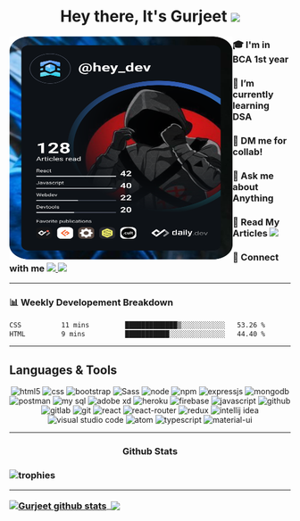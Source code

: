 <h1 align="center">Hey there, It's Gurjeet <img src="https://raw.githubusercontent.com/MartinHeinz/MartinHeinz/master/wave.gif" width="30px"></h1>
  
<a href="https://app.daily.dev/hey_dev"><img src="https://github.com/gurjeetsinghvirdee/gurjeetsinghvirdee/blob/main/devcard.svg" width="400" height="400" top="0" align="left" alt="Gurjeet's Dev Card"/></a>  

<div align="left">
  <h3> 🎓 I'm in BCA 1st year</h3>
  <h3> 🌱 I’m currently learning <strong> DSA </strong></h3>   
  <h3> 🚀 DM me for collab!</h3>
  <h3> 💬 Ask me about Anything</h3>
  <h3> 📕 Read My Articles
    <a href="https://auth.geeksforgeeks.org/user/gurjeetsinghvirdee/articles" target="_blank">
    <img src="https://img.shields.io/badge/geeksforgeeks-2F8D46?style=for-the-badge&logo=geeksforgeeks&logoColor=fff" margin-top="10"></a>
  </h3> 
  <h3> 💌 Connect with me
    <a href="https://www.linkedin.com/in/gurjeet-singh-virdee-25a476199/" target="_blank">
    <img src="https://img.shields.io/badge/Linkedin-1976D2?style=for-the-badge&logo=linkedin&logoColor=white">
    <a href = "mailto: gurjeetsinghvirdee@gmail.com" target="_blank"><img src="https://img.shields.io/badge/gmail-fff?style=for-the-badge&logo=gmail&logoColor=D74E43"></a>
   </h3>
</div>  


<hr>
  
<h3>📊 Weekly Developement Breakdown</h3>
  
<!--START_SECTION:waka-->
```text
CSS          11 mins         █████████████▒░░░░░░░░░░░   53.26 % 
HTML         9 mins          ███████████░░░░░░░░░░░░░░   44.40 % 
```
<!--END_SECTION:waka-->

<hr>
    
<h2>Languages & Tools</h2>
<p align="center">
  
<img src="https://img.shields.io/badge/HTML5-E34F26?style=for-the-badge&logo=html5&logoColor=white" alt="html5" />
<img src="https://img.shields.io/badge/CSS3-1572B6?style=for-the-badge&logo=css3&logoColor=white" alt="css" />
<img src="https://img.shields.io/badge/Bootstrap-563D7C?style=for-the-badge&logo=bootstrap&logoColor=white" alt="bootstrap" />
<img src="https://img.shields.io/badge/Sass-cf649a?style=for-the-badge&logo=sass&logoColor=white" alt="Sass" />
<img src="https://img.shields.io/badge/node.js-6DA55F?style=for-the-badge&logo=node.js&logoColor=white" alt="node" />
<img src="https://img.shields.io/badge/npm-CB3837?style=for-the-badge&logo=npm&logoColor=white" alt="npm" />
<img src="https://img.shields.io/badge/Express.js-000000?style=for-the-badge&logo=express&logoColor=white" alt="expressjs" />
<img src="https://img.shields.io/badge/MongoDB-4EA94B?style=for-the-badge&logo=mongodb&logoColor=white" alt="mongodb" />  
<img src="https://img.shields.io/badge/postman-E95723?style=for-the-badge&logo=postman&logoColor=white" alt="postman" />
<img src="https://img.shields.io/badge/MySQL-4479A1?style=for-the-badge&logo=mysql&logoColor=white" alt="my sql" />
<img src="https://img.shields.io/badge/Adobe%20XD-470137?style=for-the-badge&logo=Adobe%20XD&logoColor=#FF61F6" alt="adobe xd" />  
<img src="https://img.shields.io/badge/Heroku-430098?style=for-the-badge&logo=heroku&logoColor=white" alt="heroku" />
<img src="https://img.shields.io/badge/firebase-ffca28?style=for-the-badge&logo=firebase&logoColor=black" alt="firebase" />
<img src="https://img.shields.io/badge/JavaScript-F7DF1E?style=for-the-badge&logo=javascript&logoColor=black" alt="javascript" />
<img src="https://img.shields.io/badge/Github-000000?style=for-the-badge&logo=github&logoColor=white" alt="github" />
<img src="https://img.shields.io/badge/Gitlab-fff?style=for-the-badge&logo=gitlab&logoColor=E24329" alt="gitlab" />
<img src="https://img.shields.io/badge/Git-F05032?style=for-the-badge&logo=github&logoColor=white" alt="git" />
<img src="https://img.shields.io/badge/React-20232A?style=for-the-badge&logo=react&logoColor=61DAFB" alt="react" />
<img src="https://img.shields.io/badge/React_Router-CA4245?style=for-the-badge&logo=react-router&logoColor=white" alt="react-router" />
<img src="https://img.shields.io/badge/Redux-593D88?style=for-the-badge&logo=redux&logoColor=white" alt="redux" />
<img src="https://img.shields.io/badge/IntelliJIDEA-000000.svg?style=for-the-badge&logo=intellij-idea&logoColor=white" alt="intellij idea" />
<img src="https://img.shields.io/badge/Visual_Studio_Code-0078D4?style=for-the-badge&logo=visual%20studio%20code&logoColor=white" alt="visual studio code" />
<img src="https://img.shields.io/badge/Atom-584B4F?style=for-the-badge&logo=atom&logoColor=white" alt="atom" />  
<img src="https://img.shields.io/badge/Typescript-3178c6?style=for-the-badge&logo=typescript&logoColor=ffffff" alt="typescript" />
<img src="https://img.shields.io/badge/Material--UI-0081CB?style=for-the-badge&logo=material-ui&logoColor=white" alt="material-ui" />  
  
</p>
  
<hr>
  
<h3 align="center">Github Stats<h3>
  
<img src="https://github-profile-trophy.vercel.app/?username=gurjeetsinghvirdee&theme=radical" alt="trophies">  
  
<hr>   
  
<a href="https://github-readme-stats.vercel.app/api?username=gurjeetsinghvirdee&show_icons=true&include_all_commits=true&theme=chartreuse-dark">
  <img align="center" src="https://github-readme-stats.vercel.app/api?username=gurjeetsinghvirdee&show_icons=true&include_all_commits=true&theme=chartreuse-dark"            alt="Gurjeet github stats" />
</a>
 
<a href="http://github-readme-streak-stats.herokuapp.com/?user=gurjeetsinghvirdee&theme=chartreuse-dark&fire=00adfe&sideNums=00adfe&currStreakLabel=7ffe00">
  <img align="center" src="http://github-readme-streak-stats.herokuapp.com/?user=gurjeetsinghvirdee&theme=chartreuse-    dark&fire=00adfe&sideNums=00adfe&currStreakLabel=7ffe00" alt=""/>
</a>
 
<a href="https://github-readme-stats.vercel.app/api/top-langs/?username=gurjeetsinghvirdee&layout=compact&theme=chartreuse-dark">
  <img align="center" src="https://github-readme-stats.vercel.app/api/top-langs/?username=gurjeetsinghvirdee&layout=compact&theme=chartreuse-dark" />
</a>
